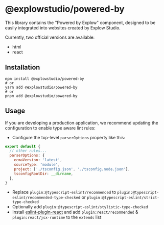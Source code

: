 # @explowstudio/powered-by

This library contains the "Powered by Explow" component, designed to be easily integrated into websites created by Explow Studio.

Currently, two official versions are available:

- html
- react

## Installation

```
npm install @explowstudio/powered-by
# or
yarn add @explowstudio/powered-by
# or
pnpm add @explowstudio/powered-by
```

## Usage

If you are developing a production application, we recommend updating the configuration to enable type aware lint rules:

- Configure the top-level `parserOptions` property like this:

```js
export default {
  // other rules...
  parserOptions: {
    ecmaVersion: 'latest',
    sourceType: 'module',
    project: ['./tsconfig.json', './tsconfig.node.json'],
    tsconfigRootDir: __dirname,
  },
}
```

- Replace `plugin:@typescript-eslint/recommended` to `plugin:@typescript-eslint/recommended-type-checked` or `plugin:@typescript-eslint/strict-type-checked`
- Optionally add `plugin:@typescript-eslint/stylistic-type-checked`
- Install [eslint-plugin-react](https://github.com/jsx-eslint/eslint-plugin-react) and add `plugin:react/recommended` & `plugin:react/jsx-runtime` to the `extends` list
